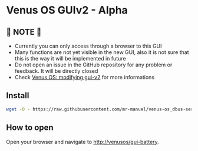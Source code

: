 # Venus OS GUIv2 - Alpha

## 🚨 NOTE 🚨

* Currently you can only access through a browser to this GUI
* Many functions are not yet visible in the new GUI, also it is not sure that this is the way it will be implemented in future
* Do not open an issue in the GitHub repository for any problem or feedback. It will be directly closed
* Check [Venus OS: modifying gui-v2](https://community.victronenergy.com/questions/245056/venus-os-modifying-gui-v2.html) for more informations

## Install

```bash
wget -O - https://raw.githubusercontent.com/mr-manuel/venus-os_dbus-serialbattery_gui-v2/master/install-new-webgui.sh | bash
```

## How to open

Open your browser and navigate to [http://venusos/gui-battery](http://venusos/gui-battery).
